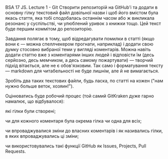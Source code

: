 BSA 17 JS. Lecture 1 - Git
Створити репозиторій на GitHub'і та додати в основну гілку текстовий файл довільної назви і щоб його вмістом була якась стаття, яка тобі сподобалась останнім часом або ж викликала резонанс у суспільстві, чи улюблений уривок з книжки тощо. Цей текст буде першим коммітом до репозиторію.

Завдання полягає в тому, щоб відредагувати помилки в статті (якщо вони є — можна спеллчекером прогнати, наприклад) і додати свою думку стосовно вибраної теми у вигляді коментарів. Можна навіть додати статтю вже з коментарями інших людей і відповісти їм (десь серйозно, десь мемчиком, а десь самому пожартувати) — творчий підхід вітається, але не є обов'язковим. Так само і форматування тексту — markdown для читабельності не буде лишнім, але й не вимагається.

Зробіть два таких текстових файли, будь ласка, по статті на кожен ("нам нужно больше веток, хозяин!").

Оцінюватись буде робочий процес (той самий GitKraken дуже гарно намалює, що відбувалося):

які гілки були створені;

чи для кожного коментаря була окрема гілка чи одна для всіх;

чи впроваджувалися зміни до власних коментарів і як називались гілки, в яких впроваджувались ці зміни;

чи використовувались такі функції GitHub як Issues, Projects, Pull Requests.